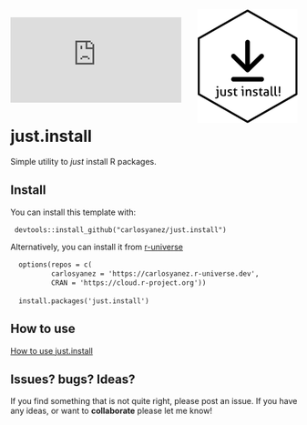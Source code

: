 <img src="https://github.com/carlosyanez/just.install/raw/main/img/hexSticker.png" width = "175" height = "200" align="right" border=0 style="border:0; text-decoration:none; outline:none"/>

[![just.install status badge](https://carlosyanez.r-universe.dev/badges/just.install)](https://carlosyanez.r-universe.dev)

# just.install
Simple utility to *just* install R packages.

## Install
You can install this template with:

```
 devtools::install_github("carlosyanez/just.install")
 ```
 
Alternatively, you can install it from [r-universe](https://r-universe.dev/) 

```
  options(repos = c(
          carlosyanez = 'https://carlosyanez.r-universe.dev',
          CRAN = 'https://cloud.r-project.org'))

  install.packages('just.install')
```
## How to use 

[How to use just.install](https://carlosyanez.github.io/just.install/articles/how_to_use.html)


## Issues? bugs? Ideas?

If you find something that is not quite right, please post an issue.
If you have any ideas, or want to **collaborate** please let me know!

